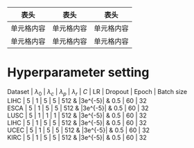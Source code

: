 
表头  | 表头  | 表头
 ---- | ----- | ------  
 单元格内容  | 单元格内容 | 单元格内容 
 单元格内容  | 单元格内容 | 单元格内容  


# Hyperparameter setting

Dataset | $\lambda_0$ | $\lambda_{c}$ | $\lambda_{p}$ | $\lambda_{r}$ | $C$ | LR        | Dropout | Epoch | Batch size  
LIHC    | 5    | 1             | 5             | 5                    | 512 & |3e^{-5}| & 0.5     | 60    | 32                    
ESCA    | 5    | 1             | 5             | 5                    | 512 & |3e^{-5}| & 0.5     | 60    | 32                
LUSC    | 5    | 1             | 1             | 1                    | 512 & |3e^{-5}| & 0.5     | 60    | 32                
LIHC    | 5    | 1             | 5             | 5                    | 512 & |3e^{-5}| & 0.5     | 60    | 32                    
UCEC    | 5    | 1             | 5             | 5                    | 512 & |3e^{-5}| & 0.5     | 60    | 32                    
KIRC    | 5    | 1             | 5             | 5                    | 512 & |3e^{-5}| & 0.5     | 60    | 32                 
